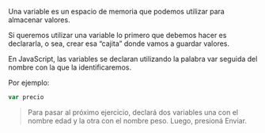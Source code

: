 Una variable es un espacio de memoria que podemos utilizar para almacenar valores. 

Si queremos utilizar una variable lo primero que debemos hacer es declararla, o sea, crear esa “cajita” donde vamos a guardar valores. 

En JavaScript, las variables se declaran utilizando la palabra var seguida del nombre con la que la identificaremos. 

Por ejemplo:

```javascript
var precio
```

> Para pasar al próximo ejercicio, declará dos variables una con el nombre edad y la otra con el nombre peso. Luego, presioná Enviar.
